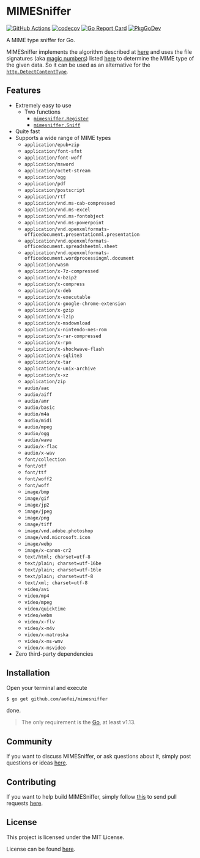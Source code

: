 # MIMESniffer

[![GitHub Actions](https://github.com/aofei/mimesniffer/workflows/Main/badge.svg)](https://github.com/aofei/mimesniffer)
[![codecov](https://codecov.io/gh/aofei/mimesniffer/branch/master/graph/badge.svg)](https://codecov.io/gh/aofei/mimesniffer)
[![Go Report Card](https://goreportcard.com/badge/github.com/aofei/mimesniffer)](https://goreportcard.com/report/github.com/aofei/mimesniffer)
[![PkgGoDev](https://pkg.go.dev/badge/github.com/aofei/mimesniffer)](https://pkg.go.dev/github.com/aofei/mimesniffer)

A MIME type sniffer for Go.

MIMESniffer implements the algorithm described at
[here](https://mimesniff.spec.whatwg.org) and uses the file signatures (aka
[magic numbers](https://en.wikipedia.org/wiki/Magic_number_\(programming\)#Magic_numbers_in_files))
listed [here](https://www.garykessler.net/library/file_sigs.html) to determine
the MIME type of the given data. So it can be used as an alternative for the
[`http.DetectContentType`](https://pkg.go.dev/net/http#DetectContentType).

## Features

* Extremely easy to use
	* Two functions
		* [`mimesniffer.Register`](https://pkg.go.dev/github.com/aofei/mimesniffer#Register)
		* [`mimesniffer.Sniff`](https://pkg.go.dev/github.com/aofei/mimesniffer#Sniff)
* Quite fast
* Supports a wide range of MIME types
	* `application/epub+zip`
	* `application/font-sfnt`
	* `application/font-woff`
	* `application/msword`
	* `application/octet-stream`
	* `application/ogg`
	* `application/pdf`
	* `application/postscript`
	* `application/rtf`
	* `application/vnd.ms-cab-compressed`
	* `application/vnd.ms-excel`
	* `application/vnd.ms-fontobject`
	* `application/vnd.ms-powerpoint`
	* `application/vnd.openxmlformats-officedocument.presentationml.presentation`
	* `application/vnd.openxmlformats-officedocument.spreadsheetml.sheet`
	* `application/vnd.openxmlformats-officedocument.wordprocessingml.document`
	* `application/wasm`
	* `application/x-7z-compressed`
	* `application/x-bzip2`
	* `application/x-compress`
	* `application/x-deb`
	* `application/x-executable`
	* `application/x-google-chrome-extension`
	* `application/x-gzip`
	* `application/x-lzip`
	* `application/x-msdownload`
	* `application/x-nintendo-nes-rom`
	* `application/x-rar-compressed`
	* `application/x-rpm`
	* `application/x-shockwave-flash`
	* `application/x-sqlite3`
	* `application/x-tar`
	* `application/x-unix-archive`
	* `application/x-xz`
	* `application/zip`
	* `audio/aac`
	* `audio/aiff`
	* `audio/amr`
	* `audio/basic`
	* `audio/m4a`
	* `audio/midi`
	* `audio/mpeg`
	* `audio/ogg`
	* `audio/wave`
	* `audio/x-flac`
	* `audio/x-wav`
	* `font/collection`
	* `font/otf`
	* `font/ttf`
	* `font/woff2`
	* `font/woff`
	* `image/bmp`
	* `image/gif`
	* `image/jp2`
	* `image/jpeg`
	* `image/png`
	* `image/tiff`
	* `image/vnd.adobe.photoshop`
	* `image/vnd.microsoft.icon`
	* `image/webp`
	* `image/x-canon-cr2`
	* `text/html; charset=utf-8`
	* `text/plain; charset=utf-16be`
	* `text/plain; charset=utf-16le`
	* `text/plain; charset=utf-8`
	* `text/xml; charset=utf-8`
	* `video/avi`
	* `video/mp4`
	* `video/mpeg`
	* `video/quicktime`
	* `video/webm`
	* `video/x-flv`
	* `video/x-m4v`
	* `video/x-matroska`
	* `video/x-ms-wmv`
	* `video/x-msvideo`
* Zero third-party dependencies

## Installation

Open your terminal and execute

```bash
$ go get github.com/aofei/mimesniffer
```

done.

> The only requirement is the [Go](https://golang.org), at least v1.13.

## Community

If you want to discuss MIMESniffer, or ask questions about it, simply post
questions or ideas [here](https://github.com/aofei/mimesniffer/issues).

## Contributing

If you want to help build MIMESniffer, simply follow
[this](https://github.com/aofei/mimesniffer/wiki/Contributing) to send pull requests
[here](https://github.com/aofei/mimesniffer/pulls).

## License

This project is licensed under the MIT License.

License can be found [here](LICENSE).
